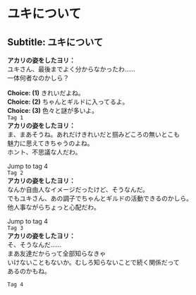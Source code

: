 # ユキについて

  
## Subtitle: ユキについて
  
**アカリの姿をしたヨリ：**  
ユキさん、最後までよく分からなかったわ……  
一体何者なのかしら？  
  
**Choice: (1)**  きれいだよね。  
**Choice: (2)**  ちゃんとギルドに入ってるよ。  
**Choice: (3)**  色々と謎が多いよ。  
`Tag 1`  
**アカリの姿をしたヨリ：**  
ま、まあそうね。あれだけきれいだと掴みどころの無いとこも  
魅力に思えてきちゃうのよね。  
ホント、不思議な人だわ。  
  
Jump to tag 4  
`Tag 2`  
**アカリの姿をしたヨリ：**  
なんか自由人なイメージだったけど、そうなんだ。  
でもユキさん、あの調子でちゃんとギルドの活動できるのかしら。  
他人事ながらちょっと心配だわ。  
  
Jump to tag 4  
`Tag 3`  
**アカリの姿をしたヨリ：**  
そ、そうなんだ……  
まあ友達だからって全部知らなきゃ  
いけないこともないか。むしろ知らないことで続く関係だって  
あるのかもね。  
  
`Tag 4`  
